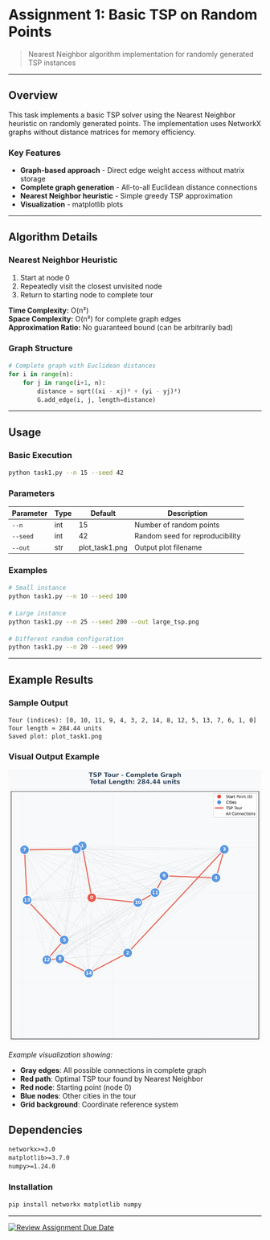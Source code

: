 # Assignment 1: Basic TSP on Random Points

> Nearest Neighbor algorithm implementation for randomly generated TSP instances

---

## Overview

This task implements a basic TSP solver using the Nearest Neighbor heuristic on randomly generated points. The implementation uses NetworkX graphs without distance matrices for memory efficiency.

### Key Features

- **Graph-based approach** - Direct edge weight access without matrix storage
- **Complete graph generation** - All-to-all Euclidean distance connections
- **Nearest Neighbor heuristic** - Simple greedy TSP approximation
- **Visualization** - matplotlib plots

---

## Algorithm Details

### Nearest Neighbor Heuristic
1. Start at node 0
2. Repeatedly visit the closest unvisited node
3. Return to starting node to complete tour

**Time Complexity:** O(n²)  
**Space Complexity:** O(n²) for complete graph edges  
**Approximation Ratio:** No guaranteed bound (can be arbitrarily bad)

### Graph Structure
```python
# Complete graph with Euclidean distances
for i in range(n):
    for j in range(i+1, n):
        distance = sqrt((xi - xj)² + (yi - yj)²)
        G.add_edge(i, j, length=distance)
```

---

## Usage

### Basic Execution
```bash
python task1.py --n 15 --seed 42
```

### Parameters
| Parameter | Type | Default | Description |
|-----------|------|---------|-------------|
| `--n` | int | 15 | Number of random points |
| `--seed` | int | 42 | Random seed for reproducibility |
| `--out` | str | plot_task1.png | Output plot filename |

### Examples
```bash
# Small instance
python task1.py --n 10 --seed 100

# Large instance  
python task1.py --n 25 --seed 200 --out large_tsp.png

# Different random configuration
python task1.py --n 20 --seed 999
```

---

## Example Results

### Sample Output
```
Tour (indices): [0, 10, 11, 9, 4, 3, 2, 14, 8, 12, 5, 13, 7, 6, 1, 0]
Tour length ≈ 284.44 units
Saved plot: plot_task1.png
```
### Visual Output Example

![TSP Tour Visualization](plot_task1.png)

*Example visualization showing:*
- **Gray edges**: All possible connections in complete graph
- **Red path**: Optimal TSP tour found by Nearest Neighbor
- **Red node**: Starting point (node 0)
- **Blue nodes**: Other cities in the tour
- **Grid background**: Coordinate reference system

## Dependencies

```txt
networkx>=3.0
matplotlib>=3.7.0
numpy>=1.24.0
```
### Installation
```bash
pip install networkx matplotlib numpy
```
---

[![Review Assignment Due Date](https://classroom.github.com/assets/deadline-readme-button-22041afd0340ce965d47ae6ef1cefeee28c7c493a6346c4f15d667ab976d596c.svg)](https://classroom.github.com/a/hZgqM1Y0)
